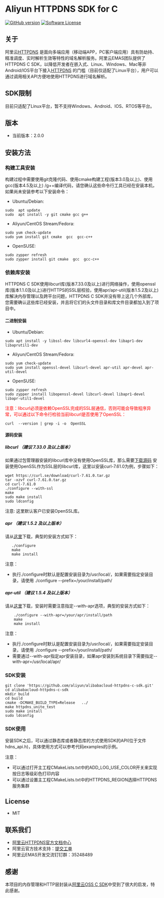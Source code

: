 # Aliyun HTTPDNS SDK for C

[![GitHub version](https://badge.fury.io/gh/aliyun%2Falibabacloud-httpdns-c-sdk.git.svg)](https://badge.fury.io/gh/aliyun%2Falibabacloud-httpdns-c-sdk.git)
[![Software License](https://img.shields.io/badge/license-MIT-brightgreen.svg)](LICENSE)

## 关于

阿里云[HTTPDNS](https://www.aliyun.com/product/httpdns)
是面向多端应用（移动端APP，PC客户端应用）具有防劫持、精准调度、实时解析生效等特性的域名解析服务。阿里云EMAS团队提供了HTTPDNS C
SDK，以降低开发者在嵌入式、Linux、Windows、Mac等非Android/IOS平台下接入[HTTPDNS](https://www.aliyun.com/product/httpdns)
的门槛（目前仅适配了Linux平台），用户可以通过调用相关API方便地使用HTTPDNS进行域名解析。

## SDK限制

目前只适配了Linux平台，暂不支持Windows、Android、IOS、RTOS等平台。

## 版本

- 当前版本：2.0.0

## 安装方法

### 构建工具安装

构建过程中需要使用git克隆代码、使用cmake构建工程(版本3.0及以上)、使用gcc(版本4.5及以上)
/g++编译代码，请您确认这些命令行工具已经在安装本机，如果尚未安装参考以下安装命令：

- Ubuntu/Debian:

```shell
sudo  apt update
sudo  apt install -y git cmake gcc g++
```

- Aliyun/CentOS Stream/Fedora:

```shell
sudo yum check-update
sudo yum install git cmake  gcc  gcc-c++
```

- OpenSUSE:

```shell
sudo zypper refresh
sudo zypper install git cmake  gcc  gcc-c++
```

### 依赖库安装

HTTPDNS C SDK使用libcurl库(版本7.33.0及以上)进行网络操作，使用openssl库(版本1.1.0及以上)进行HTTPS的SSL层校验，使用apr/apr-util(版本1.5.2及以上)库解决内存管理以及跨平台问题，HTTPDNS C
SDK并没有带上这几个外部库，您需要确认这些库已经安装，并且将它们的头文件目录和库文件目录都加入到了项目中。

#### 二进制安装

- Ubuntu/Debian:

```shell
sudo apt install -y libssl-dev libcurl4-openssl-dev libapr1-dev libaprutil1-dev
```

- Aliyun/CentOS Stream/Fedora:

```shell
sudo yum check-update
sudo yum install openssl-devel libcurl-devel apr-util apr-devel apr-util-devel
```

- OpenSUSE:

```shell
sudo zypper refresh
sudo zypper install libopenssl-devel libcurl-devel libapr1-devel libapr-util1-devel 
```

<span style="color:red;">
注意：libcurl必须是依赖OpenSSL完成的SSL层通信，否则可能会导致程序异常，可以通过以下命令行检验当前libcurl是否使用了OpenSSL：</span>

```shell
curl  --version | grep -i -o  OpenSSL
```

#### 源码安装
##### libcurl （建议 7.33.0 及以上版本）
如果通过包管理器安装的libcurl库中没有使用OpenSSL库，那么需要[下载源码](https://curl.se/download/)
安装使用OpenSSL作为SSL层的libcurl库，这里以安装curl-7.61.0为例，步骤如下：

```shell
wget https://curl.se/download/curl-7.61.0.tar.gz
tar -xzvf curl-7.61.0.tar.gz
cd curl-7.61.0
./configure --with-ssl
make
sudo make install
sudo ldconfig
```

注意: 这里默认客户已安装OpenSSL库。


##### apr （建议 1.5.2 及以上版本）

请从[这里](https://apr.apache.org/download.cgi)下载，典型的安装方式如下：
 ```shell
    ./configure
    make
    make install
```

注意：
- 执行./configure时默认是配置安装目录为/usr/local/，如果需要指定安装目录，请使用 ./configure --prefix=/your/install/path/

##### apr-util （建议 1.5.4 及以上版本）

请从[这里](https://apr.apache.org/download.cgi)下载，安装时需要注意指定--with-apr选项，典型的安装方式如下：
```shell
    ./configure --with-apr=/your/apr/install/path
    make
    make install
```

注意：
- 执行./configure时默认是配置安装目录为/usr/local/，如果需要指定安装目录，请使用 ./configure --prefix=/your/install/path/
- 需要通过--with-apr指定apr安装目录，如果apr安装到系统目录下需要指定--with-apr=/usr/local/apr/


### SDK安装

```shell
git clone 'https://github.com/aliyun/alibabacloud-httpdns-c-sdk.git'
cd alibabacloud-httpdns-c-sdk
mkdir build
cd build
cmake -DCMAKE_BUILD_TYPE=Release   ../
make httpdns_unite_test
sudo make install
sudo ldconfig
```

### SDK使用

安装SDK之后，可以通过静态库或者静态库的方式使用SDK的API(位于文件hdns_api.h)，具体使用方式可以参考代码examples的示例。

注意：
 - 可以通过打开主工程CMakeLists.txt中的ADD_LOG_USE_COLOR开关来实现按日志等级彩色打印内容
 - 可以通过设置主工程CMakeLists.txt中的HTTPDNS_REGION选择HTTPDNS服务集群

## License

- MIT

## 联系我们

- [阿里云HTTPDNS官方文档中心](https://www.aliyun.com/product/httpdns#Docs)
- 阿里云官方技术支持：[提交工单](https://workorder.console.aliyun.com/#/ticket/createIndex)
- 阿里云EMAS开发交流钉钉群：35248489

## 感谢
本项目的内存管理和HTTP层封装从[阿里云OSS C SDK](https://github.com/aliyun/aliyun-oss-c-sdk)中受到了很大的启发，特此感谢。